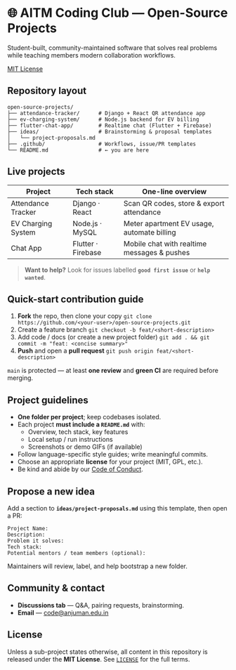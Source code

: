 # 🌐 AITM Coding Club — Open-Source Projects

Student-built, community-maintained software that solves real problems while teaching members modern collaboration workflows.

[MIT License](LICENSE)

## Repository layout

```text
open-source-projects/
├── attendance-tracker/      # Django + React QR attendance app
├── ev-charging-system/      # Node.js backend for EV billing
├── flutter-chat-app/        # Realtime chat (Flutter + Firebase)
├── ideas/                   # Brainstorming & proposal templates
│   └── project-proposals.md
├── .github/                 # Workflows, issue/PR templates
└── README.md                # ← you are here
```

## Live projects


| Project            | Tech stack          | One-line overview                           |
| ------------------ | ------------------- | ------------------------------------------- |
| Attendance Tracker | Django · React     | Scan QR codes, store & export attendance    |
| EV Charging System | Node.js · MySQL    | Meter apartment EV usage, automate billing  |
| Chat App           | Flutter · Firebase | Mobile chat with realtime messages & pushes |

> **Want to help?** Look for issues labelled **`good first issue`** or **`help wanted`**.

## Quick-start contribution guide

1. **Fork** the repo, then clone your copy
   `git clone https://github.com/<your-user>/open-source-projects.git`
2. Create a feature branch
   `git checkout -b feat/<short-description>`
3. Add code / docs (or create a new project folder)
   `git add . && git commit -m "feat: <concise summary>"`
4. **Push** and open a **pull request**
   `git push origin feat/<short-description>`

`main` is protected — at least **one review** and **green CI** are required before merging.

## Project guidelines

- **One folder per project**; keep codebases isolated.
- Each project **must include a `README.md`** with:
  - Overview, tech stack, key features
  - Local setup / run instructions
  - Screenshots or demo GIFs (if available)
- Follow language-specific style guides; write meaningful commits.
- Choose an appropriate **license** for your project (MIT, GPL, etc.).
- Be kind and abide by our [Code of Conduct](CODE_OF_CONDUCT.md).

## Propose a new idea

Add a section to **`ideas/project-proposals.md`** using this template, then open a PR:

```text
Project Name:
Description:
Problem it solves:
Tech stack:
Potential mentors / team members (optional):
```

Maintainers will review, label, and help bootstrap a new folder.

## Community & contact

- **Discussions tab** — Q&A, pairing requests, brainstorming.
- **Email** — [code@anjuman.edu.in](mailto:code@anjuman.edu.in)

## License

Unless a sub-project states otherwise, all content in this repository is released under the **MIT License**.
See [`LICENSE`](LICENSE) for the full terms.
